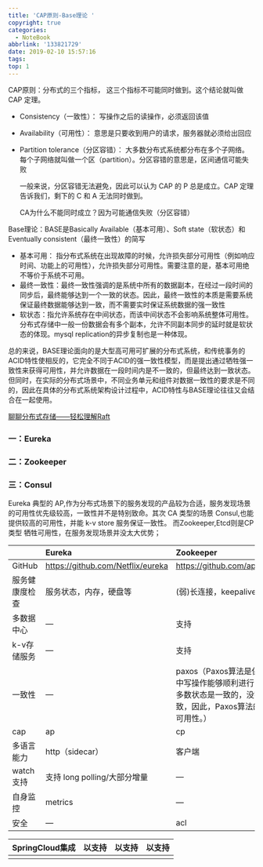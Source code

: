 ```yaml
---
title: 'CAP原则-Base理论 '
copyright: true
categories:
  - NoteBook
abbrlink: '133821729'
date: 2019-02-10 15:57:16
tags:
top: 1
---
```


CAP原则：分布式的三个指标， 这三个指标不可能同时做到。这个结论就叫做 CAP 定理。 

- Consistency（一致性）： 写操作之后的读操作，必须返回该值 

- Availability（可用性）： 意思是只要收到用户的请求，服务器就必须给出回应 

- Partition tolerance（分区容错）： 大多数分布式系统都分布在多个子网络。每个子网络就叫做一个区（partition）。分区容错的意思是，区间通信可能失败   

   一般来说，分区容错无法避免，因此可以认为 CAP 的 P 总是成立。CAP 定理告诉我们，剩下的 C 和 A 无法同时做到。 

  CA为什么不能同时成立？因为可能通信失败（分区容错）

Base理论：BASE是Basically Available（基本可用）、Soft state（软状态）和Eventually consistent（最终一致性）的简写 

- 基本可用： 指分布式系统在出现故障的时候，允许损失部分可用性（例如响应时间、功能上的可用性），允许损失部分可用性。需要注意的是，基本可用绝不等价于系统不可用。 
- 最终一致性：最终一致性强调的是系统中所有的数据副本，在经过一段时间的同步后，最终能够达到一个一致的状态。因此，最终一致性的本质是需要系统保证最终数据能够达到一致，而不需要实时保证系统数据的强一致性
- 软状态：指允许系统存在中间状态，而该中间状态不会影响系统整体可用性。分布式存储中一般一份数据会有多个副本，允许不同副本同步的延时就是软状态的体现。mysql replication的异步复制也是一种体现。

 总的来说，BASE理论面向的是大型高可用可扩展的分布式系统，和传统事务的ACID特性使相反的，它完全不同于ACID的强一致性模型，而是提出通过牺牲强一致性来获得可用性，并允许数据在一段时间内是不一致的，但最终达到一致状态。但同时，在实际的分布式场景中，不同业务单元和组件对数据一致性的要求是不同的，因此在具体的分布式系统架构设计过程中，ACID特性与BASE理论往往又会结合在一起使用。

[聊聊分布式存储——轻松理解Raft](http://raft.taillog.cn//)

### 一：Eureka
### 二：Zookeeper
### 三：Consul

 Eureka 典型的 AP,作为分布式场景下的服务发现的产品较为合适，服务发现场景的可用性优先级较高，一致性并不是特别致命。其次 CA 类型的场景 Consul,也能提供较高的可用性，并能 k-v store 服务保证一致性。 而Zookeeper,Etcd则是CP类型 牺牲可用性，在服务发现场景并没太大优势；

|                | Eureka                                                       | Zookeeper                                                    | Consul                              |
| -------------- | :----------------------------------------------------------- | :----------------------------------------------------------- | ----------------------------------- |
| GitHub         | [https:/](https://github.com/apache/zookeeper)[/github.com/Netflix/eureka](https://github.com/Netflix/eureka) | https://github.com/apache/zookeeper                          | https://github.com/hashicorp/consul |
| 服务健康度检查 | 服务状态，内存，硬盘等                                       | (弱)长连接，keepalive                                        | 连接心跳                            |
| 多数据中心     | —                                                            | 支持                                                         | 支持                                |
| k-v存储服务    | —                                                            | 支持                                                         | 支持                                |
| 一致性         | —                                                            | paxos（Paxos算法是保证在分布式系统中写操作能够顺利进行，保证系统中大多数状态是一致的，没有机会看到不一致，因此，Paxos算法的特点是一致性>可用性。） | rafthttp://raft.taillog.cn/         |
| cap            | ap                                                           | cp                                                           | ca                                  |
| 多语言能力     | http（sidecar）                                              | 客户端                                                       | 支持http和dns                       |
| watch支持      | 支持 long polling/大部分增量                                 | —                                                            | metrics                             |
| 自身监控       | metrics                                                      | —                                                            | metrics                             |
| 安全           | —                                                            | acl                                                          | acl /https                          |

| SpringCloud集成 | 以支持 | 以支持 | 以支持 |
| --------------- | ------ | ------ | ------ |
|                 |        |        |        |